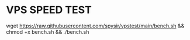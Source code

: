 # VPS SPEED TEST


wget https://raw.githubusercontent.com/spysir/vpstest/main/bench.sh && chmod +x bench.sh && ./bench.sh



